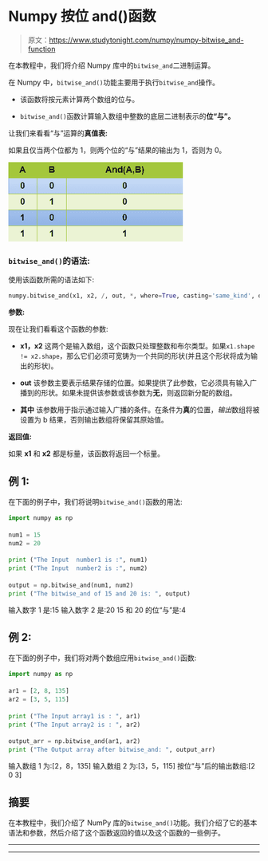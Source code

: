 # Numpy 按位 and()函数

> 原文：<https://www.studytonight.com/numpy/numpy-bitwise_and-function>

在本教程中，我们将介绍 Numpy 库中的`bitwise_and`二进制运算。

在 Numpy 中，`bitwise_and()`功能主要用于执行`bitwise_and`操作。

*   该函数将按元素计算两个数组的位与。

*   `bitwise_and()`函数计算输入数组中整数的底层二进制表示的**位“与”。**

让我们来看看“与”运算的**真值表:**

如果且仅当两个位都为 1，则两个位的“与”结果的输出为 1，否则为 0。

![](img/10c9b2155e5277fcd2861fd77cfa422c.png)

### `bitwise_and()`的语法:

使用该函数所需的语法如下:

```py
numpy.bitwise_and(x1, x2, /, out, *, where=True, casting='same_kind', order='K', dtype,subok=True[, signature, extobj]) = <ufunc 'bitwise_and'>
```

**参数:**

现在让我们看看这个函数的参数:

*   **x1，x2**
    这两个是输入数组，这个函数只处理整数和布尔类型。如果`x1.shape != x2.shape`，那么它们必须可宽铸为一个共同的形状(并且这个形状将成为输出的形状)。

*   **out**
    该参数主要表示结果存储的位置。如果提供了此参数，它必须具有输入广播到的形状。如果未提供该参数或该参数为**无**，则返回新分配的数组。

*   **其中**
    该参数用于指示通过输入广播的条件。在条件为**真**的位置，*输出*数组将被设置为 b 结果，否则输出数组将保留其原始值。

**返回值:**

如果 **x1** 和 **x2** 都是标量，该函数将返回一个标量。

## 例 1:

在下面的例子中，我们将说明`bitwise_and()`函数的用法:

```py
import numpy as np

num1 = 15
num2 = 20

print ("The Input  number1 is :", num1)
print ("The Input  number2 is :", num2) 

output = np.bitwise_and(num1, num2) 
print ("The bitwise_and of 15 and 20 is: ", output) 
```

输入数字 1 是:15
输入数字 2 是:20
15 和 20 的位“与”是:4

## 例 2:

在下面的例子中，我们将对两个数组应用`bitwise_and()`函数:

```py
import numpy as np

ar1 = [2, 8, 135]
ar2 = [3, 5, 115]

print ("The Input array1 is : ", ar1) 
print ("The Input array2 is : ", ar2)

output_arr = np.bitwise_and(ar1, ar2) 
print ("The Output array after bitwise_and: ", output_arr)
```

输入数组 1 为:[2，8，135]
输入数组 2 为:[3，5，115]
按位“与”后的输出数组:[2 0 3]

## 摘要

在本教程中，我们介绍了 NumPy 库的`bitwise_and()`功能。我们介绍了它的基本语法和参数，然后介绍了这个函数返回的值以及这个函数的一些例子。

* * *

* * *
